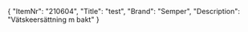 {
  "ItemNr": "210604",
  "Title": "test",
  "Brand": "Semper",
  "Description": "Vätskeersättning m bakt"
}